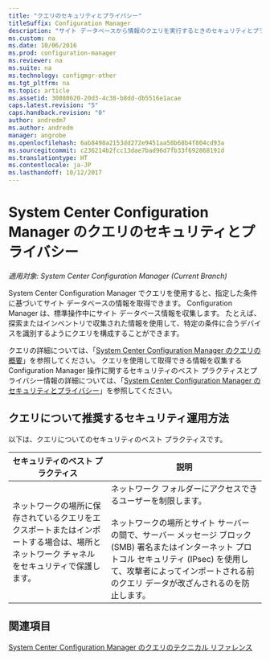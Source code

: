 ```yaml
---
title: "クエリのセキュリティとプライバシー"
titleSuffix: Configuration Manager
description: "サイト データベースから情報のクエリを実行するときのセキュリティとプライバシーのベスト プラクティスを理解します。"
ms.custom: na
ms.date: 10/06/2016
ms.prod: configuration-manager
ms.reviewer: na
ms.suite: na
ms.technology: configmgr-other
ms.tgt_pltfrm: na
ms.topic: article
ms.assetid: 30080620-20d3-4c38-b8dd-db5516e1acae
caps.latest.revision: "5"
caps.handback.revision: "0"
author: andredm7
ms.author: andredm
manager: angrobe
ms.openlocfilehash: 6ab8498a2153dd272e9451aa58b68b4f804cd93a
ms.sourcegitcommit: c236214b2fcc13dae7bad96d7fb33f692868191d
ms.translationtype: HT
ms.contentlocale: ja-JP
ms.lasthandoff: 10/12/2017
---
```

# <a name="security-and-privacy-for-queries-in-system-center-configuration-manager"></a>System Center Configuration Manager のクエリのセキュリティとプライバシー

*適用対象: System Center Configuration Manager (Current Branch)*

System Center Configuration Manager でクエリを使用すると、指定した条件に基づいてサイト データベースの情報を取得できます。 Configuration Manager は、標準操作中にサイト データベース情報を収集します。 たとえば、探索またはインベントリで収集された情報を使用して、特定の条件に合うデバイスを識別するようにクエリを構成することができます。  

 クエリの詳細については、「[System Center Configuration Manager のクエリの概要](../../../core/servers/manage/introduction-to-queries.md)」を参照してください。 クエリを使用して取得できる情報を収集する Configuration Manager 操作に関するセキュリティのベスト プラクティスとプライバシー情報の詳細については、「[System Center Configuration Manager のセキュリティとプライバシー](../../../core/plan-design/security/security-and-privacy.md)」を参照してください。  

## <a name="security-best-practices-for-queries"></a>クエリについて推奨するセキュリティ運用方法  
 以下は、クエリについてのセキュリティのベスト プラクティスです。  

|セキュリティのベスト プラクティス|説明|  
|----------------------------|----------------------|  
|ネットワークの場所に保存されているクエリをエクスポートまたはインポートする場合は、場所とネットワーク チャネルをセキュリティで保護します。|ネットワーク フォルダーにアクセスできるユーザーを制限します。<br /><br /> ネットワークの場所とサイト サーバーの間で、サーバー メッセージ ブロック (SMB) 署名またはインターネット プロトコル セキュリティ (IPsec) を使用して、攻撃者によってインポートされる前のクエリ データが改ざんされるのを防止します。|  

## <a name="see-also"></a>関連項目  
 [System Center Configuration Manager のクエリのテクニカル リファレンス](../../../core/servers/manage/queries-technical-reference.md)
